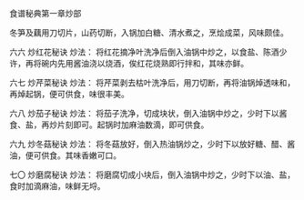 食谱秘典第一章炒部

冬笋及藕用刀切片，山药切断，入锅加白糖、清水煮之，烹烩成菜，风味颇佳。

六六 炒红花秘诀
炒法：
将红花摘净叶洗净后倒入油锅中炒之，以食盐、陈酒少许，再将碗内先用酱油浇以烧酒，俟红花烧熟即行拌和，其味亦鲜。

六七 炒芹菜秘诀
炒法：
将芹菜剥去枯叶洗净后，用刀切断，再将油锅焯透味和，再焯起锅，便可供食，味很丰美。

六八 炒茄子秘诀
炒法：
将茄子洗净，切成块状，倒入油锅中炒之，少时下以酱食、盐，再炒片刻即可。起锅时加麻油数滴，即可供食。

六九 炒冬菇秘诀
炒法：
将冬菇放好，倒入热油锅炒之，少时下以放好糖、醋、酱油，便可供食。其味香嫩可口。

七〇 炒磨腐秘诀
炒法：
将磨腐切成小块后，倒入油锅中炒之，少时下以油、盐，食时加滴麻油，味鲜无埒。